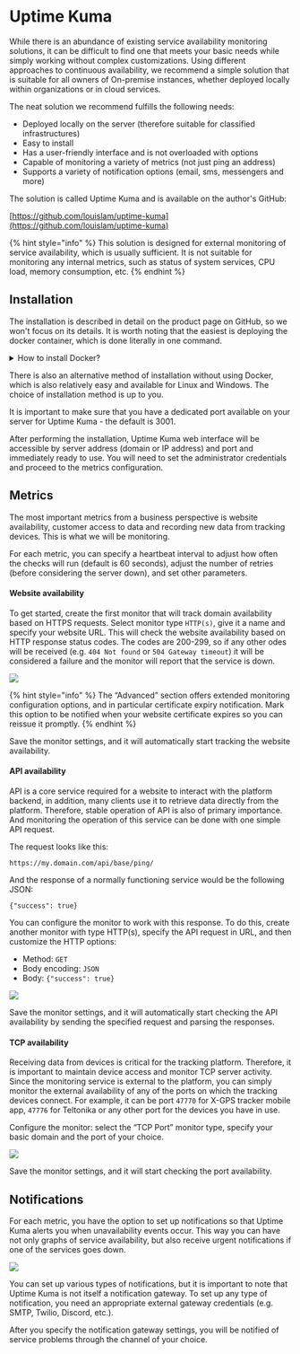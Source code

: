 # Uptime Kuma

While there is an abundance of existing service availability monitoring solutions, it can be difficult to find one that meets your basic needs while simply working without complex customizations. Using different approaches to continuous availability, we recommend a simple solution that is suitable for all owners of On-premise instances, whether deployed locally within organizations or in cloud services.

The neat solution we recommend fulfills the following needs:

* Deployed locally on the server (therefore suitable for classified infrastructures)
* Easy to install
* Has a user-friendly interface and is not overloaded with options
* Capable of monitoring a variety of metrics (not just ping an address)
* Supports a variety of notification options (email, sms, messengers and more)

The solution is called Uptime Kuma and is available on the author's GitHub:

[https://github.com/louislam/uptime-kuma](https://github.com/louislam/uptime-kuma)

{% hint style="info" %}
This solution is designed for external monitoring of service availability, which is usually sufficient. It is not suitable for monitoring any internal metrics, such as status of system services, CPU load, memory consumption, etc.
{% endhint %}

## Installation

The installation is described in detail on the product page on GitHub, so we won't focus on its details. It is worth noting that the easiest is deploying the docker container, which is done literally in one command.

<details>

<summary>How to install Docker?</summary>

There are many instructions on how to install Docker on different platforms. It is most simple way is to use the up-to-date Linux and perform the installation using these commands:

```sh
curl -fsSL https://get.docker.com -o install-docker.sh
sh ./install-docker.sh
```

If you are using a different platform (Mac, Windows) or wish to install Docker Desktop, please refer to the appropriate section in the Docker documentation:

[https://docs.docker.com/manuals/](https://docs.docker.com/manuals/)

</details>

There is also an alternative method of installation without using Docker, which is also relatively easy and available for Linux and Windows. The choice of installation method is up to you.

It is important to make sure that you have a dedicated port available on your server for Uptime Kuma - the default is 3001.

After performing the installation, Uptime Kuma web interface will be accessible by server address (domain or IP address) and port and immediately ready to use. You will need to set the administrator credentials and proceed to the metrics configuration.

## Metrics

The most important metrics from a business perspective is website availability, customer access to data and recording new data from tracking devices. This is what we will be monitoring.

For each metric, you can specify a heartbeat interval to adjust how often the checks will run (default is 60 seconds), adjust the number of retries (before considering the server down), and set other parameters.

#### Website availability

To get started, create the first monitor that will track domain availability based on HTTPS requests. Select monitor type `HTTP(s)`, give it a name and specify your website URL. This will check the website availability based on HTTP response status codes. The codes are 200-299, so if any other odes will be received (e.g. `404 Not found` or `504 Gateway timeout`) it will be considered a failure and the monitor will report that the service is down.

![](../../../../on-premise/on-premise/maintenance/monitoring/attachments/image-20240815-135847.png)

{% hint style="info" %}
The “Advanced” section offers extended monitoring configuration options, and in particular certificate expiry notification. Mark this option to be notified when your website certificate expires so you can reissue it promptly.
{% endhint %}

Save the monitor settings, and it will automatically start tracking the website availability.

#### API availability

API is a core service required for a website to interact with the platform backend, in addition, many clients use it to retrieve data directly from the platform. Therefore, stable operation of API is also of primary importance. And monitoring the operation of this service can be done with one simple API request.

The request looks like this:

```
https://my.domain.com/api/base/ping/
```

And the response of a normally functioning service would be the following JSON:

```
{"success": true}
```

You can configure the monitor to work with this response. To do this, create another monitor with type HTTP(s), specify the API request in URL, and then customize the HTTP options:

* Method: `GET`
* Body encoding: `JSON`
* Body: `{"success": true}`

![](../../../../on-premise/on-premise/maintenance/monitoring/attachments/image-20240815-135921.png)

Save the monitor settings, and it will automatically start checking the API availability by sending the specified request and parsing the responses.

#### TCP availability

Receiving data from devices is critical for the tracking platform. Therefore, it is important to maintain device access and monitor TCP server activity. Since the monitoring service is external to the platform, you can simply monitor the external availability of any of the ports on which the tracking devices connect. For example, it can be port `47770` for X-GPS tracker mobile app, `47776` for Teltonika or any other port for the devices you have in use.

Configure the monitor: select the “TCP Port” monitor type, specify your basic domain and the port of your choice.

![](../../../../on-premise/on-premise/maintenance/monitoring/attachments/image-20240815-135810.png)

Save the monitor settings, and it will start checking the port availability.

## Notifications

For each metric, you have the option to set up notifications so that Uptime Kuma alerts you when unavailability events occur. This way you can have not only graphs of service availability, but also receive urgent notifications if one of the services goes down.

![](../../../../on-premise/on-premise/maintenance/monitoring/attachments/image-20240821-114131.png)

You can set up various types of notifications, but it is important to note that Uptime Kuma is not itself a notification gateway. To set up any type of notification, you need an appropriate external gateway credentials (e.g. SMTP, Twilio, Discord, etc.).

After you specify the notification gateway settings, you will be notified of service problems through the channel of your choice.
